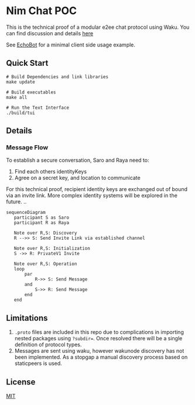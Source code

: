 # Nim Chat POC

This is the technical proof of a modular e2ee chat protocol using Waku. You can find discussion and details [here](https://github.com/waku-org/specs/pull/73)

See [EchoBot](./examples/bot_echo.nim) for a minimal client side usage example.


## Quick Start

```
# Build Dependencies and link libraries
make update

# Build executables
make all

# Run the Text Interface
./build/tui
```

## Details

### Message Flow

To establish a secure conversation, Saro and Raya need to:
1. Find each others identityKeys
2. Agree on a secret key, and location to communicate

For this technical proof, recipient identity keys are exchanged out of bound via an invite link. More complex identity systems will be explored in the future. ..


 ```mermaid
sequenceDiagram
    participant S as Saro
    participant R as Raya

    Note over R,S: Discovery
    R -->> S: Send Invite Link via established channel

    Note over R,S: Initialization
    S ->> R: PrivateV1 Invite

    Note over R,S: Operation
    loop
        par
            R->> S: Send Message
        and
            S->> R: Send Message
        end
    end
 ```


## Limitations

1. `.proto` files are included in this repo due to complications in importing nested packages using `?subdir=`. Once resolved there will be a single definition of protocol types.
1. Messages are sent using waku, however wakunode discovery has not been implemented. As a stopgap a manual discovery process based on staticpeers is used.


## License

[MIT](https://choosealicense.com/licenses/mit/)